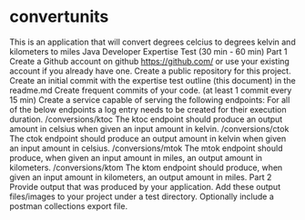 # convertunits
This is an application that will convert degrees celcius to degrees kelvin and kilometers to miles
Java Developer Expertise Test (30 min - 60 min)
Part 1
Create a Github account on github https://github.com/ or use your existing account if you
already have one.
Create a public repository for this project.
Create an initial commit with the expertise test outline (this document) in the readme.md
Create frequent commits of your code. (at least 1 commit every 15 min)
Create a service capable of serving the following endpoints:
For all of the below endpoints a log entry needs to be created for their execution duration.
/conversions/ktoc
The ktoc endpoint should produce an output amount in celsius when given an input amount
in kelvin.
/conversions/ctok
The ctok endpoint should produce an output amount in kelvin when given an input amount in
celsius.
/conversions/mtok
The mtok endpoint should produce, when given an input amount in miles, an output amount
in kilometers.
/conversions/ktom
The ktom endpoint should produce, when given an input amount in kilometers, an output
amount in miles.
Part 2
Provide output that was produced by your application.
Add these output files/images to your project under a test directory.
Optionally include a postman collections export file.
